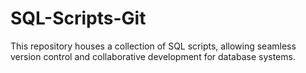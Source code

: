 # SQL-Scripts-Git
This repository houses a collection of SQL scripts, allowing seamless version control and collaborative development for database systems.
